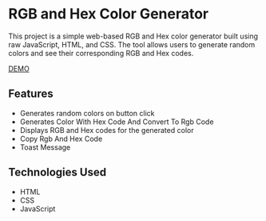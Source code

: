 # RGB and Hex Color Generator

This project is a simple web-based RGB and Hex color generator built using raw JavaScript, HTML, and CSS. The tool allows users to generate random colors and see their corresponding RGB and Hex codes.

[DEMO](https://rgb-hex-color-generator.netlify.app/)

## Features
- Generates random colors on button click
- Generates Color With Hex Code And Convert To Rgb Code
- Displays RGB and Hex codes for the generated color
- Copy Rgb And Hex Code
- Toast Message

## Technologies Used
- HTML
- CSS
- JavaScript
